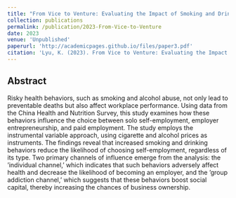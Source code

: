 ```yaml
---
title: "From Vice to Venture: Evaluating the Impact of Smoking and Drinking on Self-employment in China"
collection: publications
permalink: /publication/2023-From-Vice-to-Venture
date: 2023
venue: 'Unpublished'
paperurl: 'http://academicpages.github.io/files/paper3.pdf'
citation: 'Lyu, K. (2023). From Vice to Venture: Evaluating the Impact of Smoking and Drinking on Self-employment in China. Unpublished.'
---
```


## Abstract

Risky health behaviors, such as smoking and alcohol abuse, not only lead to preventable deaths but also affect workplace performance. Using data from the China Health and Nutrition Survey, this study examines how these behaviors influence the choice between solo self-employment, employer entrepreneurship, and paid employment. The study employs the instrumental variable approach, using cigarette and alcohol prices as instruments. The findings reveal that increased smoking and drinking behaviors reduce the likelihood of choosing self-employment, regardless of its type. Two primary channels of influence emerge from the analysis: the ’individual channel,’ which indicates that such behaviors adversely affect health and decrease the likelihood of becoming an employer, and the ’group addiction channel,’ which suggests that these behaviors boost social capital, thereby increasing the chances of business ownership.
